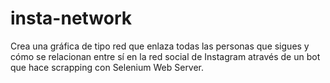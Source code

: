 # insta-network
Crea una gráfica de tipo red que enlaza todas las personas que sigues y cómo se relacionan entre sí en la red social de Instagram através de un bot que hace scrapping con Selenium Web Server.
